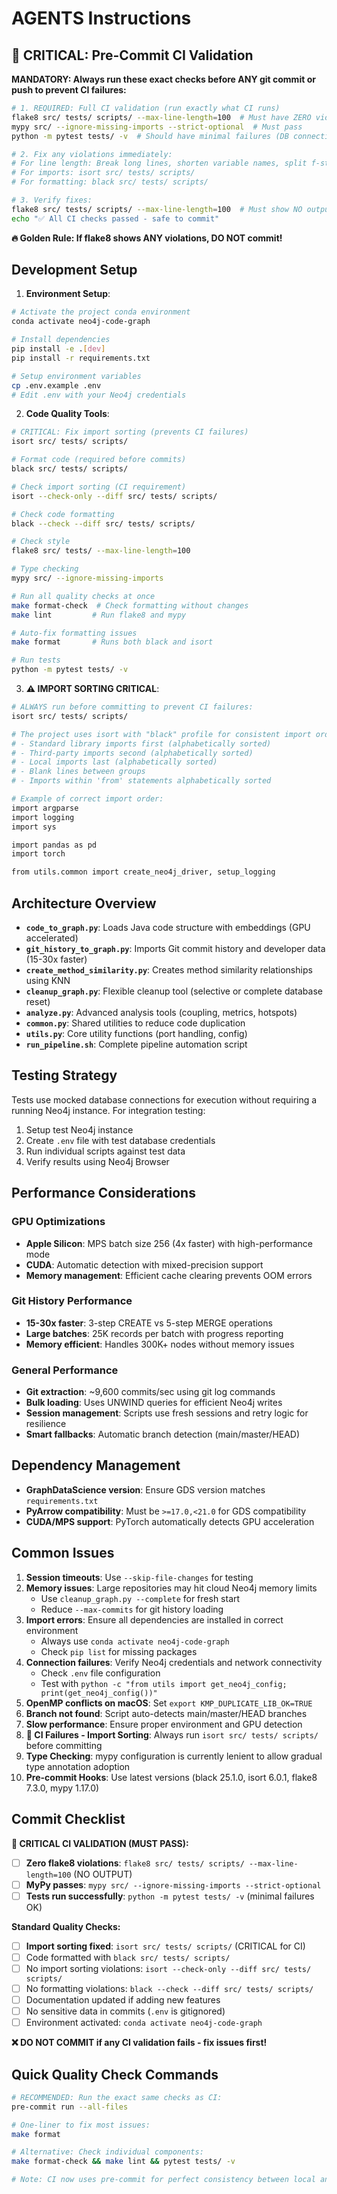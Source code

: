# AGENTS Instructions

## 🚨 CRITICAL: Pre-Commit CI Validation

**MANDATORY: Always run these exact checks before ANY git commit or push to prevent CI failures:**

```bash
# 1. REQUIRED: Full CI validation (run exactly what CI runs)
flake8 src/ tests/ scripts/ --max-line-length=100  # Must have ZERO violations
mypy src/ --ignore-missing-imports --strict-optional  # Must pass
python -m pytest tests/ -v  # Should have minimal failures (DB connection issues OK)

# 2. Fix any violations immediately:
# For line length: Break long lines, shorten variable names, split f-strings
# For imports: isort src/ tests/ scripts/
# For formatting: black src/ tests/ scripts/

# 3. Verify fixes:
flake8 src/ tests/ scripts/ --max-line-length=100  # Must show NO output
echo "✅ All CI checks passed - safe to commit"
```

**🔥 Golden Rule: If flake8 shows ANY violations, DO NOT commit!**

## Development Setup

1. **Environment Setup**:
```bash
# Activate the project conda environment
conda activate neo4j-code-graph

# Install dependencies
pip install -e .[dev]
pip install -r requirements.txt

# Setup environment variables
cp .env.example .env
# Edit .env with your Neo4j credentials
```

2. **Code Quality Tools**:
```bash
# CRITICAL: Fix import sorting (prevents CI failures)
isort src/ tests/ scripts/

# Format code (required before commits)
black src/ tests/ scripts/

# Check import sorting (CI requirement)
isort --check-only --diff src/ tests/ scripts/

# Check code formatting
black --check --diff src/ tests/ scripts/

# Check style
flake8 src/ tests/ --max-line-length=100

# Type checking
mypy src/ --ignore-missing-imports

# Run all quality checks at once
make format-check  # Check formatting without changes
make lint         # Run flake8 and mypy

# Auto-fix formatting issues
make format       # Runs both black and isort

# Run tests
python -m pytest tests/ -v
```

3. **⚠️ IMPORT SORTING CRITICAL**:
```bash
# ALWAYS run before committing to prevent CI failures:
isort src/ tests/ scripts/

# The project uses isort with "black" profile for consistent import ordering:
# - Standard library imports first (alphabetically sorted)
# - Third-party imports second (alphabetically sorted)
# - Local imports last (alphabetically sorted)
# - Blank lines between groups
# - Imports within 'from' statements alphabetically sorted

# Example of correct import order:
import argparse
import logging
import sys

import pandas as pd
import torch

from utils.common import create_neo4j_driver, setup_logging
```

## Architecture Overview

- **`code_to_graph.py`**: Loads Java code structure with embeddings (GPU accelerated)
- **`git_history_to_graph.py`**: Imports Git commit history and developer data (15-30x faster)
- **`create_method_similarity.py`**: Creates method similarity relationships using KNN
- **`cleanup_graph.py`**: Flexible cleanup tool (selective or complete database reset)
- **`analyze.py`**: Advanced analysis tools (coupling, metrics, hotspots)
- **`common.py`**: Shared utilities to reduce code duplication
- **`utils.py`**: Core utility functions (port handling, config)
- **`run_pipeline.sh`**: Complete pipeline automation script

## Testing Strategy

Tests use mocked database connections for execution without requiring a running Neo4j instance. For integration testing:

1. Setup test Neo4j instance
2. Create `.env` file with test database credentials
3. Run individual scripts against test data
4. Verify results using Neo4j Browser

## Performance Considerations

### **GPU Optimizations**
- **Apple Silicon**: MPS batch size 256 (4x faster) with high-performance mode
- **CUDA**: Automatic detection with mixed-precision support
- **Memory management**: Efficient cache clearing prevents OOM errors

### **Git History Performance**
- **15-30x faster**: 3-step CREATE vs 5-step MERGE operations
- **Large batches**: 25K records per batch with progress reporting
- **Memory efficient**: Handles 300K+ nodes without memory issues

### **General Performance**
- **Git extraction**: ~9,600 commits/sec using git log commands
- **Bulk loading**: Uses UNWIND queries for efficient Neo4j writes
- **Session management**: Scripts use fresh sessions and retry logic for resilience
- **Smart fallbacks**: Automatic branch detection (main/master/HEAD)

## Dependency Management

- **GraphDataScience version**: Ensure GDS version matches `requirements.txt`
- **PyArrow compatibility**: Must be `>=17.0,<21.0` for GDS compatibility
- **CUDA/MPS support**: PyTorch automatically detects GPU acceleration

## Common Issues

1. **Session timeouts**: Use `--skip-file-changes` for testing
2. **Memory issues**: Large repositories may hit cloud Neo4j memory limits
   - Use `cleanup_graph.py --complete` for fresh start
   - Reduce `--max-commits` for git history loading
3. **Import errors**: Ensure all dependencies are installed in correct environment
   - Always use `conda activate neo4j-code-graph`
   - Check `pip list` for missing packages
4. **Connection failures**: Verify Neo4j credentials and network connectivity
   - Check `.env` file configuration
   - Test with `python -c "from utils import get_neo4j_config; print(get_neo4j_config())"`
5. **OpenMP conflicts on macOS**: Set `export KMP_DUPLICATE_LIB_OK=TRUE`
6. **Branch not found**: Script auto-detects main/master/HEAD branches
7. **Slow performance**: Ensure proper environment and GPU detection
8. **🚨 CI Failures - Import Sorting**: Always run `isort src/ tests/ scripts/` before committing
9. **Type Checking**: mypy configuration is currently lenient to allow gradual type annotation adoption
10. **Pre-commit Hooks**: Use latest versions (black 25.1.0, isort 6.0.1, flake8 7.3.0, mypy 1.17.0)

## Commit Checklist

**🚨 CRITICAL CI VALIDATION (MUST PASS):**
- [ ] **Zero flake8 violations**: `flake8 src/ tests/ scripts/ --max-line-length=100` (NO OUTPUT)
- [ ] **MyPy passes**: `mypy src/ --ignore-missing-imports --strict-optional`
- [ ] **Tests run successfully**: `python -m pytest tests/ -v` (minimal failures OK)

**Standard Quality Checks:**
- [ ] **Import sorting fixed**: `isort src/ tests/ scripts/` (CRITICAL for CI)
- [ ] Code formatted with `black src/ tests/ scripts/`
- [ ] No import sorting violations: `isort --check-only --diff src/ tests/ scripts/`
- [ ] No formatting violations: `black --check --diff src/ tests/ scripts/`
- [ ] Documentation updated if adding new features
- [ ] No sensitive data in commits (`.env` is gitignored)
- [ ] Environment activated: `conda activate neo4j-code-graph`

**❌ DO NOT COMMIT if any CI validation fails - fix issues first!**

## Quick Quality Check Commands

```bash
# RECOMMENDED: Run the exact same checks as CI:
pre-commit run --all-files

# One-liner to fix most issues:
make format

# Alternative: Check individual components:
make format-check && make lint && pytest tests/ -v

# Note: CI now uses pre-commit for perfect consistency between local and remote
```
